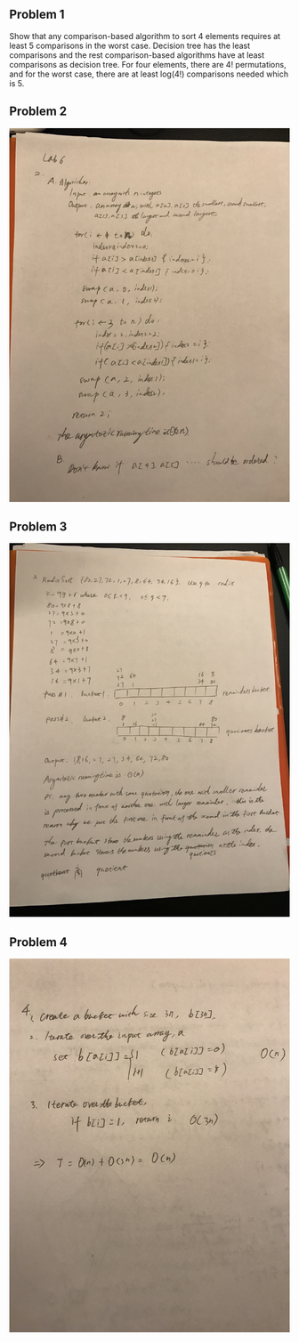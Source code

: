 ## Problem 1
Show that any comparison-based algorithm to sort 4 elements requires at least 5 comparisons in the worst case.
Decision tree has the least comparisons and the rest comparison-based algorithms have at least comparisons as decision tree. For four elements, there are 4! permutations, and for the worst case, there are at least log(4!) comparisons needed which is 5.

## Problem 2
 ![Anser of question 2](https://github.com/yuliangjin1985/mum-algorithm/blob/master/assignments/pics/IMG_4230.JPG)

## Problem 3
 ![Anser of question 2](https://github.com/yuliangjin1985/mum-algorithm/blob/master/assignments/pics/IMG_4231.JPG)

## Problem 4
 ![Anser of question 2](https://github.com/yuliangjin1985/mum-algorithm/blob/master/assignments/pics/IMG_4232.JPG)

